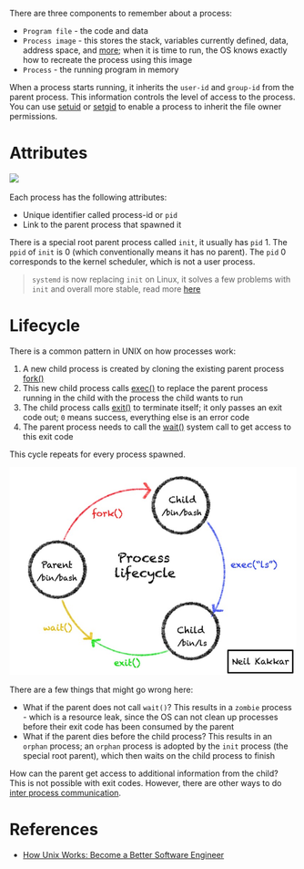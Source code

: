 There are three components to remember about a process:
- `Program file` - the code and data
- `Process image` - this stores the stack, variables currently defined, data, address space, and [more](https://tldp.org/LDP/LG/issue23/flower/psimage.html); when it is time to run, the OS knows exactly how to recreate the process using this image
- `Process` - the running program in memory

When a process starts running, it inherits the `user-id` and `group-id` from the parent process. This information controls the level of access to the process. You can use [setuid](/Linux/Overview/file.md#setuid-bit) or [setgid](/Linux/Overview/file.md#setgid-bit) to enable a process to inherit the file owner permissions.

# Attributes

![](https://drawings.jvns.ca/drawings/process.png)

Each process has the following attributes:
- Unique identifier called process-id or `pid`
- Link to the parent process that spawned it

There is a special root parent process called `init`, it usually has `pid` 1. The `ppid` of `init` is 0 (which conventionally means it has no parent). The `pid` 0 corresponds to the kernel scheduler, which is not a user process.

> `systemd` is now replacing `init` on Linux, it solves a few problems with `init` and overall more stable, read more [here](https://www.tecmint.com/systemd-replaces-init-in-linux/)

# Lifecycle

There is a common pattern in UNIX on how processes work:
1. A new child process is created by cloning the existing parent process [fork()](https://man7.org/linux/man-pages/man2/fork.2.html)
2. This new child process calls [exec()](https://man7.org/linux/man-pages/man3/exec.3.html) to replace the parent process running in the child with the process the child wants to run
3. The child process calls [exit()](https://man7.org/linux/man-pages/man3/exit.3.html) to terminate itself; it only passes an exit code out; `0` means success, everything else is an error code
4. The parent process needs to call the [wait()](https://man7.org/linux/man-pages/man2/waitid.2.html) system call to get access to this exit code

This cycle repeats for every process spawned.

![](img/process-lifecycle.jpg)

There are a few things that might go wrong here:
- What if the parent does not call `wait()`? This results in a `zombie` process - which is a resource leak, since the OS can not clean up processes before their exit code has been consumed by the parent
- What if the parent dies before the child process? This results in an `orphan` process; an `orphan` process is adopted by the `init` process (the special root parent), which then waits on the child process to finish

How can the parent get access to additional information from the child? This is not possible with exit codes. However, there are other ways to do [inter process communication](/Linux/Overview/inter-process-communication.md).

# References

- [How Unix Works: Become a Better Software Engineer](https://neilkakkar.com/unix.html)